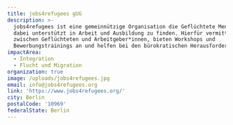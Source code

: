```yaml
---
title: jobs4refugees gUG
description: >-
  jobs4refugees ist eine gemeinnützige Organisation die Geflüchtete Menschen
  dabei unterstützt in Arbeit und Ausbildung zu finden. Hierfür vermitteln wir
  zwischen Geflüchteten und Arbeitgeber*innen, bieten Workshops und
  Bewerbungstrainings an und helfen bei den bürokratischen Herausforderungen.  
impactArea:
  - Integration
  - Flucht und Migration
organization: true
image: /uploads/jobs4refugees.jpg
email: info@jobs4refugees.org
link: 'https://www.jobs4refugees.org/'
city: Berlin
postalCode: '10969'
federalState: Berlin
---
```


